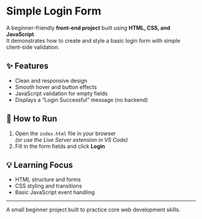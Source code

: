 # Simple Login Form

A beginner-friendly **front-end project** built using **HTML, CSS, and JavaScript**.  
It demonstrates how to create and style a basic login form with simple client-side validation.

## ✨ Features
- Clean and responsive design  
- Smooth hover and button effects  
- JavaScript validation for empty fields  
- Displays a “Login Successful” message (no backend)

## 🚀 How to Run
1. Open the `index.html` file in your browser  
   *(or use the Live Server extension in VS Code)*  
2. Fill in the form fields and click **Login**

## 💡 Learning Focus
- HTML structure and forms  
- CSS styling and transitions  
- Basic JavaScript event handling  

---

A small beginner project built to practice core web development skills.
